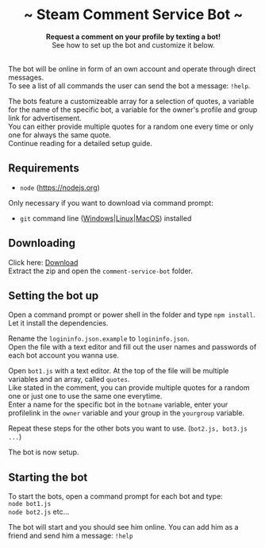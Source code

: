 <div align="center">
	<h1 align="center">~ Steam Comment Service Bot ~</h1>
	<strong>Request a comment on your profile by texting a bot!</strong><br />See how to set up the bot and customize it below.<br /><br />
</div>

The bot will be online in form of an own account and operate through direct messages.  
To see a list of all commands the user can send the bot a message: `!help`.  

The bots feature a customizeable array for a selection of quotes, a variable for the name of the specific bot, a variable for the owner's profile and group link for advertisement.  
You can either provide multiple quotes for a random one every time or only one for always the same quote.  
Continue reading for a detailed setup guide.  

## Requirements

- `node` (https://nodejs.org)

Only necessary if you want to download via command prompt:
- `git` command line ([Windows](https://git-scm.com/download/win)|[Linux](https://git-scm.com/book/en/v2/Getting-Started-Installing-Git)|[MacOS](https://git-scm.com/download/mac)) installed

## Downloading

Click here: [Download](https://github.com/HerrEurobeat/steam-bots/archive/master.zip)  
Extract the zip and open the `comment-service-bot` folder.

## Setting the bot up

Open a command prompt or power shell in the folder and type `npm install`. Let it install the dependencies.  

Rename the `logininfo.json.example` to `logininfo.json`.  
Open the file with a text editor and fill out the user names and passwords of each bot account you wanna use.  

Open `bot1.js` with a text editor. At the top of the file will be multiple variables and an array, called `quotes`.  
Like stated in the comment, you can provide multiple quotes for a random one or just one to use the same one everytime.  
Enter a name for the specific bot in the `botname` variable, enter your profilelink in the `owner` variable and your group in the `yourgroup` variable.  

Repeat these steps for the other bots you want to use. (`bot2.js, bot3.js ...`)  

The bot is now setup.  

## Starting the bot

To start the bots, open a command prompt for each bot and type:  
`node bot1.js`  
`node bot2.js` etc...

The bot will start and you should see him online. You can add him as a friend and send him a message: `!help`   
